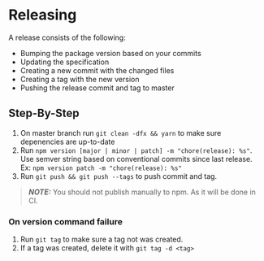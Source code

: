 # Releasing

A release consists of the following:

* Bumping the package version based on your commits
* Updating the specification
* Creating a new commit with the changed files
* Creating a tag with the new version
* Pushing the release commit and tag to master

## Step-By-Step

1. On master branch run `git clean -dfx && yarn` to make sure depenencies are up-to-date
2. Run `npm version [major | minor | patch] -m "chore(release): %s"`. Use semver string based on conventional commits since last release. Ex: `npm version patch -m "chore(release): %s"`
3. Run `git push && git push --tags` to push commit and tag.

> **_NOTE:_** You should not publish manually to npm. As it will be done in CI.

### On version command failure

1. Run `git tag` to make sure a tag not was created.
2. If a tag was created, delete it with `git tag -d <tag>`
